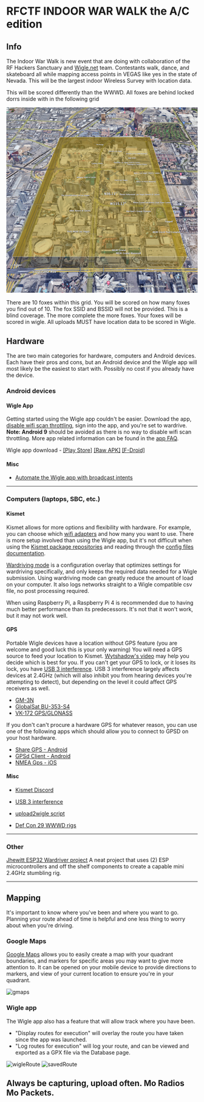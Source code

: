 # RFCTF INDOOR WAR WALK the A/C edition

## Info

The Indoor War Walk is new event that are doing with collaboration of the RF Hackers Sanctuary and [Wigle.net](https://wigle.net) team. Contestants walk, dance, and skateboard all while mapping access points in VEGAS like yes in the state of Nevada.  This will be the largest indoor Wireless Survey with location data.

This will be scored differently than the WWWD. All foxes are behind locked dorrs inside with in the following grid

![IDWW](/files/images/indoorwarwalk/thegrid.png)

There are 10 foxes within this grid. You will be scored on how many foxes you find out of 10.  The fox SSID and BSSID will not be provided. This is a blind coverage.  The more complete the more foxes.  Your foxes will be scored in wigle. All uploads MUST have location data to be scored in Wigle.

## Hardware
The are two main categories for hardware, computers and Android devices. Each have their pros and cons, but an Android device and the Wigle app will most likely be the easiest to start with. Possibly no cost if you already have the device.

### Android devices
#### Wigle App
Getting started using the Wigle app couldn't be easier. Download the app, [disable wifi scan throttling](https://pzoleeblogen.wordpress.com/2019/09/04/android-10-improve-wifi-scan-accuracy-disable-throttling/), sign into the app, and you're set to wardrive. **Note: Android 9** should be avoided as there is no way to disable wifi scan throttling. More app related information can be found in the [app FAQ](https://wigle.net/wiwiwa-faq).

Wigle app download - [[Play Store]](https://play.google.com/store/apps/details?id=net.wigle.wigleandroid) [[Raw APK]](https://github.com/wiglenet/wigle-wifi-wardriving/blob/master/dist/release/wiglewifiwardriving-release.apk) [[F-Droid]](https://f-droid.org/en/packages/net.wigle.wigleandroid/)

#### Misc
- [Automate the Wigle app with broadcast intents](https://wigle.net/phpbb/viewtopic.php?t=2707)

---

### Computers (laptops, SBC, etc.)
#### Kismet
Kismet allows for more options and flexibility with hardware. For example, you can choose which [wifi adapters](https://www.kismetwireless.net/docs/readme/datasources_wifi/#supported-hardware) and how many you want to use. There is more setup involved than using the Wigle app, but it's not difficult when using the [Kismet package repositories](https://www.kismetwireless.net/docs/readme/packages/) and reading through the [config files documentation](https://www.kismetwireless.net/docs/readme/config_files/).

[Wardriving mode](https://www.kismetwireless.net/docs/readme/wardriving/) is a configuration overlay that optimizes settings for wardriving specifically, and only keeps the required data needed for a Wigle submission. Using wardriving mode can greatly reduce the amount of load on your computer. It also logs networks straight to a Wigle compatible csv file, no post processing required.

When using Raspberry Pi, a Raspberry Pi 4 is recommended due to having much better performance than its predecessors. It's not that it won't work, but it may not work well.

#### GPS
Portable Wigle devices have a location without GPS feature (you are welcome and good luck this is your only warning)
You will need a GPS source to feed your location to Kismet. [Wytshadow's video](https://www.youtube.com/watch?v=2h8H3XEgWvw) may help you decide which is best for you. If you can't get your GPS to lock, or it loses its lock, you have [USB 3 interference](https://www.usb.org/sites/default/files/327216.pdf). USB 3 interference largely affects devices at 2.4GHz (which will also inhibit you from hearing devices you're attempting to detect), but depending on the level it could affect GPS receivers as well.
- [GM-3N](https://www.amazon.com/GM-3N-professional-Receiver-adjustable-GPS/dp/B07BPM9C1Q)
- [GlobalSat BU-353-S4](https://www.amazon.com/GlobalSat-BU-353-S4-Receiver-Black-Improved-New/dp/B098L799NH)
- [VK-172 GPS/GLONASS](https://www.amazon.com/Diymall-G-Mouse-Glonass-Raspberry-Aviation/dp/B00NWEEWW8/)

If you don't can't procure a hardware GPS for whatever reason, you can use one of the following apps which should allow you to connect to GPSD on your host hardware.
- [Share GPS - Android](https://play.google.com/store/apps/details?id=com.jillybunch.shareGPS)
- [GPSd Client - Android](https://play.google.com/store/apps/details?id=io.github.tiagoshibata.gpsdclient)
- [NMEA Gps - iOS](https://apps.apple.com/us/app/nmea-gps/id590868529)

#### Misc
- [Kismet Discord](https://discord.gg/5N4ME9a)

- [USB 3 interference](https://www.usb.org/sites/default/files/327216.pdf)

- [upload2wigle script](https://github.com/elkentaro/upload2wigle)

- [Def Con 29 WWWD rigs](DEFCON-29-WWWD-RIGS.md)

---

### Other
[Jhewitt ESP32 Wardriver project](https://wardriver.uk) A neat project that uses (2) ESP microcontrollers and off the shelf components to create a capable mini 2.4GHz stumbling rig.

---

## Mapping
It's important to know where you've been and where you want to go. Planning your route ahead of time is helpful and one less thing to worry about when you're driving.

### Google Maps
[Google Maps](https://www.google.com/maps/d/u/0/) allows you to easily create a map with your quadrant boundaries, and markers for specific areas you may want to give more attention to. It can be opened on your mobile device to provide directions to markers, and view of your current location to ensure you're in your quadrant.

![gmaps](https://raw.githubusercontent.com/rfhs/rfhs-wiki/master/files/images/wwwd/gmaps.jpg)


### Wigle app
The Wigle app also has a feature that will allow track where you have been.
- "Display routes for execution" will overlay the route you have taken since the app was launched.
- "Log routes for execution" will log your route, and can be viewed and exported as a GPX file via the Database page.

![wigleRoute](https://raw.githubusercontent.com/rfhs/rfhs-wiki/master/files/images/wwwd/wigleRoute.jpg)
![savedRoute](https://raw.githubusercontent.com/rfhs/rfhs-wiki/master/files/images/wwwd/savedRoute.jpg)




## **Always be capturing, upload often. Mo Radios Mo Packets.**
